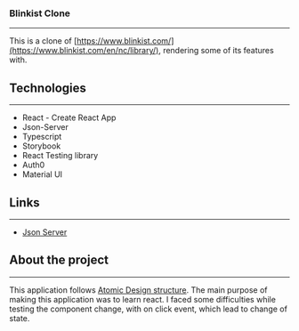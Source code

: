 ### Blinkist Clone
***
This is a clone of [https://www.blinkist.com/](https://www.blinkist.com/en/nc/library/), rendering some of its features with.



## Technologies
***
* React - Create React App
* Json-Server
* Typescript
* Storybook
* React Testing library
* Auth0
* Material UI



## Links
***
* [Json Server](https://zany-red-crayfish-kit.cyclic.app/)



## About the project
***
This application follows [Atomic Design structure](https://andela.com/insights/structuring-your-react-application-atomic-design-principles/). The main purpose of making this application was to learn react. I faced some difficulties while testing the component change, with on click event, which lead to change of state.
